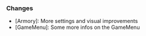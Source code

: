 ### Changes ###

  * [Armory]: More settings and visual improvements
  * [GameMenu]: Some more infos on the GameMenu
